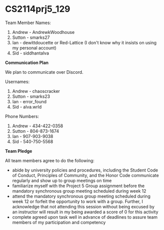 # CS2114prj5_129

Team Member Names:
1. Andrew - AndrewkWoodhouse
2. Sutton - smarks27
3. Ian - dewittdoucette or Red-Lattice (I don't know why it insists on using my personal account)
4. Sid - siddhantalva

**Communication Plan**

We plan to communicate over Discord.

Usernames:
1. Andrew - chaoscracker
2. Sutton - smarks23
3. Ian - error_found
4. Sid - alva.wrld

Phone Numbers:
1. Andrew - 434-422-0358
2. Sutton - 804-873-1674
3. Ian - 907-903-9038
4. Sid - 540-750-5568

**Team Pledge**

All team members agree to do the following:

- abide by university policies and procedures, including the Student Code of Conduct, Principles of Community, and the Honor Code communicate regularly and show up to group meetings on time
- familiarize myself with the Project 5 Group assignment before the mandatory synchronous group meeting scheduled during week 12
- attend the mandatory synchronous group meeting scheduled during week 12 or forfeit the opportunity to work with a group.  Further, I acknowledge that not attending this session without being excused by an instructor will result in my being awarded a score of 0 for this activity 
- complete agreed upon task well in advance of deadlines to assure team members of my participation and competency
